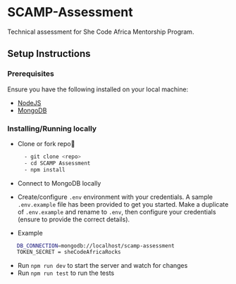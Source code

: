 # SCAMP-Assessment

Technical assessment for She Code Africa Mentorship Program.

## Setup Instructions

### Prerequisites

Ensure you have the following installed on your local machine:

- [NodeJS](https://nodejs.org/en/download/)
- [MongoDB](https://www.mongodb.org/download/)

### Installing/Running locally

- Clone or fork repo🙂

  ```bash
    - git clone <repo>
    - cd SCAMP Assessment
    - npm install
  ```

- Connect to MongoDB locally

- Create/configure `.env` environment with your credentials. A sample `.env.example` file has been provided to get you started. Make a duplicate of `.env.example` and rename to `.env`, then configure your credentials (ensure to provide the correct details).
  
- Example
 ```bash
    DB_CONNECTION=mongodb://localhost/scamp-assessment
    TOKEN_SECRET = sheCodeAfricaRocks
 ```

- Run `npm run dev` to start the server and watch for changes
- Run `npm run test` to run the tests
